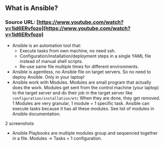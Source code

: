 ## What is Ansible?

### Source URL: [https://www.youtube.com/watch?v=1id6ERvfozo](https://www.youtube.com/watch?v=1id6ERvfozo)

- Ansible is an automation tool that:
	- Execute tasks from own machine, no need ssh.
	- Configuration/installation/deployment steps in a single YAML file instead of manual shell scripts.
	- Re-use same file multiple times for different environments.
- Ansible is agentless, no Ansible file on target servers. So no need to deploy Ansible. Only in your laptop!
- Ansible work with Modules. Modules are small program that actually does the work. Modules get sent from the control machine (your laptop) to the target server and do their job in the target server like `configuration/installation/etc` When they are done, they get removed. 1 Modules are very granular, 1 module = 1 specific task. Ansible can execute tasks because it has all these modules. See list of modules in Ansible documentation.

2 screenshots

- Ansible Playbooks are multiple modules group and sequenced together in a file. Modules -> Tasks = 1 configuration.
<!--stackedit_data:
eyJoaXN0b3J5IjpbLTEzNDY1NzQ3ODldfQ==
-->
